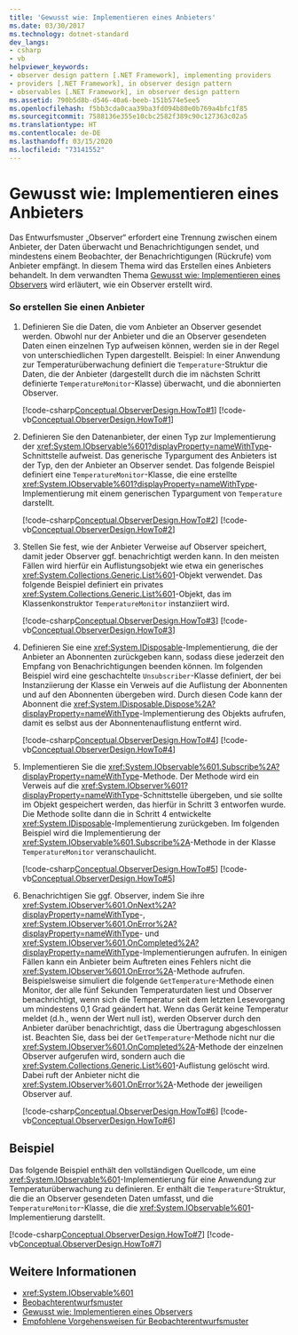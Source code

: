 ```yaml
---
title: 'Gewusst wie: Implementieren eines Anbieters'
ms.date: 03/30/2017
ms.technology: dotnet-standard
dev_langs:
- csharp
- vb
helpviewer_keywords:
- observer design pattern [.NET Framework], implementing providers
- providers [.NET Framework], in observer design pattern
- observables [.NET Framework], in observer design pattern
ms.assetid: 790b5d8b-d546-40a6-beeb-151b574e5ee5
ms.openlocfilehash: f5bb3cda0caa39ba3fd094b80e0b769a4bfc1f85
ms.sourcegitcommit: 7588136e355e10cbc2582f389c90c127363c02a5
ms.translationtype: HT
ms.contentlocale: de-DE
ms.lasthandoff: 03/15/2020
ms.locfileid: "73141552"
---
```

# <a name="how-to-implement-a-provider"></a>Gewusst wie: Implementieren eines Anbieters
Das Entwurfsmuster „Observer“ erfordert eine Trennung zwischen einem Anbieter, der Daten überwacht und Benachrichtigungen sendet, und mindestens einem Beobachter, der Benachrichtigungen (Rückrufe) vom Anbieter empfängt. In diesem Thema wird das Erstellen eines Anbieters behandelt. In dem verwandten Thema [Gewusst wie: Implementieren eines Observers](../../../docs/standard/events/how-to-implement-an-observer.md) wird erläutert, wie ein Observer erstellt wird.  
  
### <a name="to-create-a-provider"></a>So erstellen Sie einen Anbieter  
  
1. Definieren Sie die Daten, die vom Anbieter an Observer gesendet werden. Obwohl nur der Anbieter und die an Observer gesendeten Daten einen einzelnen Typ aufweisen können, werden sie in der Regel von unterschiedlichen Typen dargestellt. Beispiel: In einer Anwendung zur Temperaturüberwachung definiert die `Temperature`-Struktur die Daten, die der Anbieter (dargestellt durch die im nächsten Schritt definierte `TemperatureMonitor`-Klasse) überwacht, und die abonnierten Observer.  
  
     [!code-csharp[Conceptual.ObserverDesign.HowTo#1](../../../samples/snippets/csharp/VS_Snippets_CLR/conceptual.observerdesign.howto/cs/data.cs#1)]
     [!code-vb[Conceptual.ObserverDesign.HowTo#1](../../../samples/snippets/visualbasic/VS_Snippets_CLR/conceptual.observerdesign.howto/vb/data.vb#1)]  
  
2. Definieren Sie den Datenanbieter, der einen Typ zur Implementierung der <xref:System.IObservable%601?displayProperty=nameWithType>-Schnittstelle aufweist. Das generische Typargument des Anbieters ist der Typ, den der Anbieter an Observer sendet. Das folgende Beispiel definiert eine `TemperatureMonitor`-Klasse, die eine erstellte <xref:System.IObservable%601?displayProperty=nameWithType>-Implementierung mit einem generischen Typargument von `Temperature` darstellt.  
  
     [!code-csharp[Conceptual.ObserverDesign.HowTo#2](../../../samples/snippets/csharp/VS_Snippets_CLR/conceptual.observerdesign.howto/cs/provider.cs#2)]
     [!code-vb[Conceptual.ObserverDesign.HowTo#2](../../../samples/snippets/visualbasic/VS_Snippets_CLR/conceptual.observerdesign.howto/vb/provider.vb#2)]  
  
3. Stellen Sie fest, wie der Anbieter Verweise auf Observer speichert, damit jeder Observer ggf. benachrichtigt werden kann. In den meisten Fällen wird hierfür ein Auflistungsobjekt wie etwa ein generisches <xref:System.Collections.Generic.List%601>-Objekt verwendet. Das folgende Beispiel definiert ein privates <xref:System.Collections.Generic.List%601>-Objekt, das im Klassenkonstruktor `TemperatureMonitor` instanziiert wird.  
  
     [!code-csharp[Conceptual.ObserverDesign.HowTo#3](../../../samples/snippets/csharp/VS_Snippets_CLR/conceptual.observerdesign.howto/cs/provider.cs#3)]
     [!code-vb[Conceptual.ObserverDesign.HowTo#3](../../../samples/snippets/visualbasic/VS_Snippets_CLR/conceptual.observerdesign.howto/vb/provider.vb#3)]  
  
4. Definieren Sie eine <xref:System.IDisposable>-Implementierung, die der Anbieter an Abonnenten zurückgeben kann, sodass diese jederzeit den Empfang von Benachrichtigungen beenden können. Im folgenden Beispiel wird eine geschachtelte `Unsubscriber`-Klasse definiert, der bei Instanziierung der Klasse ein Verweis auf die Auflistung der Abonnenten und auf den Abonnenten übergeben wird. Durch diesen Code kann der Abonnent die <xref:System.IDisposable.Dispose%2A?displayProperty=nameWithType>-Implementierung des Objekts aufrufen, damit es selbst aus der Abonnentenauflistung entfernt wird.  
  
     [!code-csharp[Conceptual.ObserverDesign.HowTo#4](../../../samples/snippets/csharp/VS_Snippets_CLR/conceptual.observerdesign.howto/cs/provider.cs#4)]
     [!code-vb[Conceptual.ObserverDesign.HowTo#4](../../../samples/snippets/visualbasic/VS_Snippets_CLR/conceptual.observerdesign.howto/vb/provider.vb#4)]  
  
5. Implementieren Sie die <xref:System.IObservable%601.Subscribe%2A?displayProperty=nameWithType>-Methode. Der Methode wird ein Verweis auf die <xref:System.IObserver%601?displayProperty=nameWithType>-Schnittstelle übergeben, und sie sollte im Objekt gespeichert werden, das hierfür in Schritt 3 entworfen wurde. Die Methode sollte dann die in Schritt 4 entwickelte <xref:System.IDisposable>-Implementierung zurückgeben. Im folgenden Beispiel wird die Implementierung der <xref:System.IObservable%601.Subscribe%2A>-Methode in der Klasse `TemperatureMonitor` veranschaulicht.  
  
     [!code-csharp[Conceptual.ObserverDesign.HowTo#5](../../../samples/snippets/csharp/VS_Snippets_CLR/conceptual.observerdesign.howto/cs/provider.cs#5)]
     [!code-vb[Conceptual.ObserverDesign.HowTo#5](../../../samples/snippets/visualbasic/VS_Snippets_CLR/conceptual.observerdesign.howto/vb/provider.vb#5)]  
  
6. Benachrichtigen Sie ggf. Observer, indem Sie ihre <xref:System.IObserver%601.OnNext%2A?displayProperty=nameWithType>-, <xref:System.IObserver%601.OnError%2A?displayProperty=nameWithType>- und <xref:System.IObserver%601.OnCompleted%2A?displayProperty=nameWithType>-Implementierungen aufrufen. In einigen Fällen kann ein Anbieter beim Auftreten eines Fehlers nicht die <xref:System.IObserver%601.OnError%2A>-Methode aufrufen. Beispielsweise simuliert die folgende `GetTemperature`-Methode einen Monitor, der alle fünf Sekunden Temperaturdaten liest und Observer benachrichtigt, wenn sich die Temperatur seit dem letzten Lesevorgang um mindestens 0,1 Grad geändert hat. Wenn das Gerät keine Temperatur meldet (d.h., wenn der Wert null ist), werden Observer durch den Anbieter darüber benachrichtigt, dass die Übertragung abgeschlossen ist. Beachten Sie, dass bei der `GetTemperature`-Methode nicht nur die <xref:System.IObserver%601.OnCompleted%2A>-Methode der einzelnen Observer aufgerufen wird, sondern auch die <xref:System.Collections.Generic.List%601>-Auflistung gelöscht wird. Dabei ruft der Anbieter nicht die <xref:System.IObserver%601.OnError%2A>-Methode der jeweiligen Observer auf.  
  
     [!code-csharp[Conceptual.ObserverDesign.HowTo#6](../../../samples/snippets/csharp/VS_Snippets_CLR/conceptual.observerdesign.howto/cs/provider.cs#6)]
     [!code-vb[Conceptual.ObserverDesign.HowTo#6](../../../samples/snippets/visualbasic/VS_Snippets_CLR/conceptual.observerdesign.howto/vb/provider.vb#6)]  
  
## <a name="example"></a>Beispiel  
 Das folgende Beispiel enthält den vollständigen Quellcode, um eine <xref:System.IObservable%601>-Implementierung für eine Anwendung zur Temperaturüberwachung zu definieren. Er enthält die `Temperature`-Struktur, die die an Observer gesendeten Daten umfasst, und die `TemperatureMonitor`-Klasse, die die <xref:System.IObservable%601>-Implementierung darstellt.  
  
 [!code-csharp[Conceptual.ObserverDesign.HowTo#7](../../../samples/snippets/csharp/VS_Snippets_CLR/conceptual.observerdesign.howto/cs/provider.cs#7)]
 [!code-vb[Conceptual.ObserverDesign.HowTo#7](../../../samples/snippets/visualbasic/VS_Snippets_CLR/conceptual.observerdesign.howto/vb/provider.vb#7)]  
  
## <a name="see-also"></a>Weitere Informationen

- <xref:System.IObservable%601>
- [Beobachterentwurfsmuster](../../../docs/standard/events/observer-design-pattern.md)
- [Gewusst wie: Implementieren eines Observers](../../../docs/standard/events/how-to-implement-an-observer.md)
- [Empfohlene Vorgehensweisen für Beobachterentwurfsmuster](../../../docs/standard/events/observer-design-pattern-best-practices.md)
